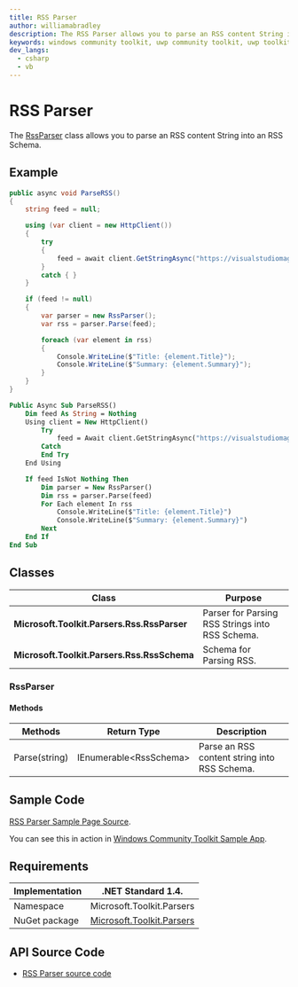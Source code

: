 ```yaml
---
title: RSS Parser
author: williamabradley
description: The RSS Parser allows you to parse an RSS content String into an RSS Schema.
keywords: windows community toolkit, uwp community toolkit, uwp toolkit, microsoft community toolkit, microsoft toolkit, rss, rss parsing, parser
dev_langs:
  - csharp
  - vb
---
```


# RSS Parser

The [RssParser](https://docs.microsoft.com/en-us/dotnet/api/microsoft.toolkit.parsers.rss.rssparser) class allows you to parse an RSS content String into an RSS Schema.

## Example

```csharp
public async void ParseRSS()
{
    string feed = null;

    using (var client = new HttpClient())
    {
        try
        {
            feed = await client.GetStringAsync("https://visualstudiomagazine.com/rss-feeds/news.aspx");
        }
        catch { }
    }

    if (feed != null)
    {
        var parser = new RssParser();
        var rss = parser.Parse(feed);

        foreach (var element in rss)
        {
            Console.WriteLine($"Title: {element.Title}");
			Console.WriteLine($"Summary: {element.Summary}");
        }
    }
}
```
```vb
Public Async Sub ParseRSS()
    Dim feed As String = Nothing
    Using client = New HttpClient()
        Try
            feed = Await client.GetStringAsync("https://visualstudiomagazine.com/rss-feeds/news.aspx")
        Catch
        End Try
    End Using

    If feed IsNot Nothing Then
        Dim parser = New RssParser()
        Dim rss = parser.Parse(feed)
        For Each element In rss
            Console.WriteLine($"Title: {element.Title}")
            Console.WriteLine($"Summary: {element.Summary}")
        Next
    End If
End Sub
```

## Classes

| Class | Purpose |
| --- | --- |
| **Microsoft.Toolkit.Parsers.Rss.RssParser** | Parser for Parsing RSS Strings into RSS Schema. |
| **Microsoft.Toolkit.Parsers.Rss.RssSchema** | Schema for Parsing RSS. |

### RssParser

#### Methods

| Methods | Return Type | Description |
| -- | -- | -- |
| Parse(string) | IEnumerable\<RssSchema\> | Parse an RSS content string into RSS Schema. |

## Sample Code

[RSS Parser Sample Page Source](https://github.com/Microsoft/WindowsCommunityToolkit//blob/master/Microsoft.Toolkit.Uwp.SampleApp/SamplePages/RssParser/RssParserPage.xaml.cs).

You can see this in action in [Windows Community Toolkit Sample App](https://www.microsoft.com/store/apps/9NBLGGH4TLCQ).

## Requirements

| Implementation | .NET Standard 1.4. |
| -- | -- |
| Namespace | Microsoft.Toolkit.Parsers |
| NuGet package | [Microsoft.Toolkit.Parsers](https://www.nuget.org/packages/Microsoft.Toolkit.Parsers/)  |

## API Source Code

- [RSS Parser source code](https://github.com/Microsoft/WindowsCommunityToolkit//tree/master/Microsoft.Toolkit.Parsers/Rss)